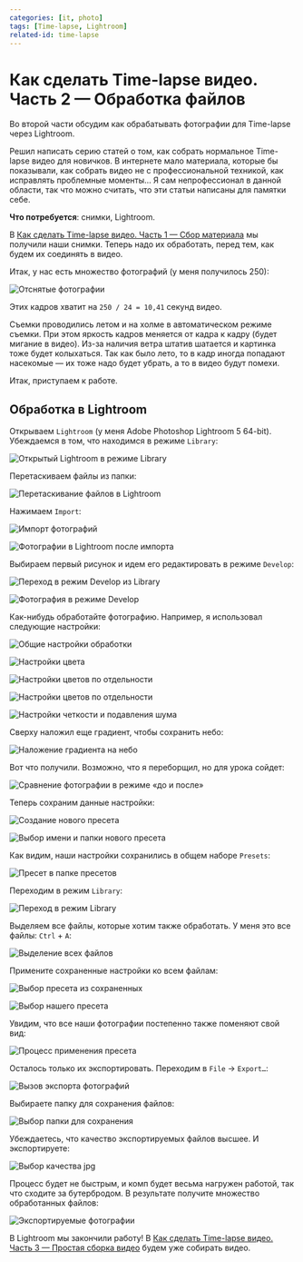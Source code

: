 ```yaml
---
categories: [it, photo]
tags: [Time-lapse, Lightroom]
related-id: time-lapse
---
```


# Как сделать Time-lapse видео. Часть 2 — Обработка файлов

Во второй части обсудим как обрабатывать фотографии для Time-lapse через Lightroom.

Решил написать серию статей о том, как собрать нормальное Time-lapse видео для новичков. В интернете мало материала, которые бы показывали, как собрать видео не с профессиональной техникой, как исправлять проблемные моменты… Я сам непрофессионал в данной области, так что можно считать, что эти статьи написаны для памятки себе.

**Что потребуется**: снимки, Lightroom.

В [Как сделать Time-lapse видео. Часть 1 — Сбор материала](https://github.com/Harrix/harrix.dev-blog-2014/blob/main/2014-03-14-how-to-make-time-lapse-1/2014-03-14-how-to-make-time-lapse-1.md) мы получили наши снимки. Теперь надо их обработать, перед тем, как будем их соединять в видео.

Итак, у нас есть множество фотографий (у меня получилось 250):

![Отснятые фотографии](img/lightroom_01.png)

Этих кадров хватит на `250 / 24 = 10,41` секунд видео.

Съемки проводились летом и на холме в автоматическом режиме съемки. При этом яркость кадров меняется от кадра к кадру (будет мигание в видео). Из-за наличия ветра штатив шатается и картинка тоже будет колыхаться. Так как было лето, то в кадр иногда попадают насекомые — их тоже надо будет убрать, а то в видео будут помехи.

Итак, приступаем к работе.

## Обработка в Lightroom

Открываем `Lightroom` (у меня Adobe Photoshop Lightroom 5 64-bit). Убеждаемся в том, что находимся в режиме `Library`:

![Открытый Lightroom в режиме Library](img/lightroom_02.png)

Перетаскиваем файлы из папки:

![Перетаскивание файлов в Lightroom](img/lightroom_03.png)

Нажимаем `Import`:

![Импорт фотографий](img/lightroom_04.png)

![Фотографии в Lightroom после импорта](img/lightroom_05.png)

Выбираем первый рисунок и идем его редактировать в режиме `Develop`:

![Переход в режим Develop из Library](img/lightroom_06.png)

![Фотография в режиме Develop](img/lightroom_07.png)

Как-нибудь обработайте фотографию. Например, я использовал следующие настройки:

![Общие настройки обработки](img/lightroom_08.png)

![Настройки цвета](img/lightroom_09.png)

![Настройки цветов по отдельности](img/lightroom_10.png)

![Настройки цветов по отдельности](img/lightroom_11.png)

![Настройки четкости и подавления шума](img/lightroom_12.png)

Сверху наложил еще градиент, чтобы сохранить небо:

![Наложение градиента на небо](img/lightroom_13.png)

Вот что получили. Возможно, что я переборщил, но для урока сойдет:

![Сравнение фотографии в режиме «до и после»](img/lightroom_14.png)

Теперь сохраним данные настройки:

![Создание нового пресета](img/lightroom_15.png)

![Выбор имени и папки нового пресета](img/lightroom_16.png)

Как видим, наши настройки сохранились в общем наборе `Presets`:

![Пресет в папке пресетов](img/lightroom_17.png)

Переходим в режим `Library`:

![Переход в режим Library](img/lightroom_18.png)

Выделяем все файлы, которые хотим также обработать. У меня это все файлы: `Ctrl` + `A`:

![Выделение всех файлов](img/lightroom_19.png)

Примените сохраненные настройки ко всем файлам:

![Выбор пресета из сохраненных](img/lightroom_20.png)

![Выбор нашего пресета](img/lightroom_21.png)

Увидим, что все наши фотографии постепенно также поменяют свой вид:

![Процесс применения пресета](img/lightroom_22.png)

Осталось только их экспортировать. Переходим в `File` → `Export…`:

![Вызов экспорта фотографий](img/lightroom_23.png)

Выбираете папку для сохранения файлов:

![Выбор папки для сохранения](img/lightroom_24.png)

Убеждаетесь, что качество экспортируемых файлов высшее. И экспортируете:

![Выбор качества jpg](img/lightroom_25.png)

Процесс будет не быстрым, и комп будет весьма нагружен работой, так что сходите за бутербродом. В результате получите множество обработанных файлов:

![Экспортируемые фотографии](img/lightroom_26.png)

В Lightroom мы закончили работу! В [Как сделать Time-lapse видео. Часть 3 — Простая сборка видео](https://github.com/Harrix/harrix.dev-blog-2014/blob/main/2014-03-16-how-to-make-time-lapse-3/2014-03-16-how-to-make-time-lapse-3.md) будем уже собирать видео.
